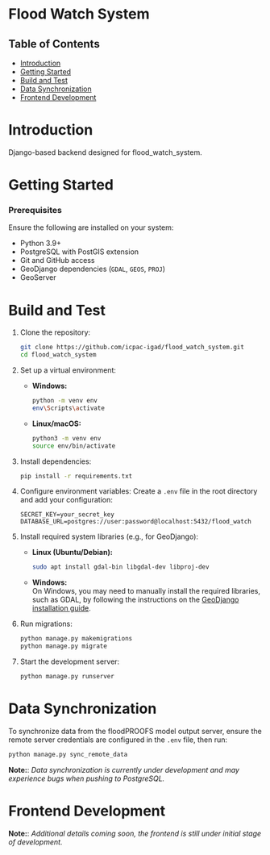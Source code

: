 # Flood Watch System


## Table of Contents
- [Introduction](#Introduction)
- [Getting Started](#GettingStarted)
- [ Build and Test](#BuildandTest)
- [Data Synchronization](#DataSynchronization)
- [Frontend Development](#frontend-development)

# Introduction
 Django-based backend designed for flood_watch_system. 

# Getting Started
### Prerequisites
Ensure the following are installed on your system:
- Python 3.9+
- PostgreSQL with PostGIS extension
- Git and GitHub access
- GeoDjango dependencies (`GDAL`, `GEOS`, `PROJ`)
- GeoServer

# Build and Test
1. Clone the repository:
    ```bash
    git clone https://github.com/icpac-igad/flood_watch_system.git
    cd flood_watch_system
    ```

2. Set up a virtual environment:
    - **Windows:**
      ```bash
      python -m venv env
      env\Scripts\activate
      ```
    - **Linux/macOS:**
      ```bash
      python3 -m venv env
      source env/bin/activate
      ```

3. Install dependencies:
    ```bash
    pip install -r requirements.txt
    ```

4. Configure environment variables:
    Create a `.env` file in the root directory and add your configuration:
    ```plaintext
    SECRET_KEY=your_secret_key
    DATABASE_URL=postgres://user:password@localhost:5432/flood_watch
    ```

5. Install required system libraries (e.g., for GeoDjango):
    - **Linux (Ubuntu/Debian):**
      ```bash
      sudo apt install gdal-bin libgdal-dev libproj-dev
      ```
    - **Windows:**  
      On Windows, you may need to manually install the required libraries, such as GDAL, by following the instructions on the [GeoDjango installation guide](https://docs.djangoproject.com/en/stable/ref/contrib/gis/install/#gdal).

6. Run migrations:
    ```bash
    python manage.py makemigrations
    python manage.py migrate
    ```

7. Start the development server:
    ```bash
    python manage.py runserver
    ```

# Data Synchronization
To synchronize data from the floodPROOFS model output server, ensure the remote server credentials are configured in the `.env` file, then run:
```bash
python manage.py sync_remote_data
```

**Note:**: _Data synchronization is currently under development and may experience bugs when pushing to PostgreSQL._


# Frontend Development

**Note:**: _Additional details coming soon, the frontend is still under initial stage of development._